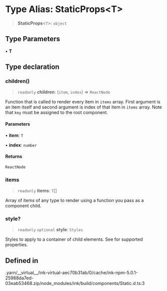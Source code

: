 # Type Alias: StaticProps\<T\>

> **StaticProps**\<`T`\>: `object`

## Type Parameters

• **T**

## Type declaration

### children()

> `readonly` **children**: (`item`, `index`) => `ReactNode`

Function that is called to render every item in `items` array.
First argument is an item itself and second argument is index of that item in `items` array.
Note that `key` must be assigned to the root component.

#### Parameters

• **item**: `T`

• **index**: `number`

#### Returns

`ReactNode`

### items

> `readonly` **items**: `T`[]

Array of items of any type to render using a function you pass as a component child.

### style?

> `readonly` `optional` **style**: `Styles`

Styles to apply to a container of child elements. See <Box> for supported properties.

## Defined in

.yarn/\_\_virtual\_\_/ink-virtual-aec70b31ab/0/cache/ink-npm-5.0.1-25988da7ed-03eab53468.zip/node\_modules/ink/build/components/Static.d.ts:3
